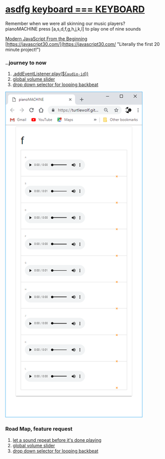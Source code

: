 # [asdfg keyboard === KEYBOARD](https://turtlewolf.github.io/pianoMACHINE/ "pianoMACHINE press [a,s,d,f,g,h,j,k,l] to play one of nine sounds")

Remember when we were all skinning our music players?  
pianoMACHINE press [a,s,d,f,g,h,j,k,l] to play one of nine sounds

[Modern JavaScript From the Beginning](https://www.udemy.com/share/10015YBEcTdV1aQQ==/ "Udemy Development Coach @ Traversy Media .. project inspired after first 33 videos which cover the fundamentals")  
[https://javascript30.com/](https://javascript30.com/ "Literally the first 20 minute project!")

### ..journey to now

1. [.addEventListener.play(${`audio-id`})](https://www.twitch.tv/videos/315409005 "twitch list")
1. [global volume slider](https://www.google.com "Google's Homepage")
1. [drop down selector for looping backbeat](https://www.google.com "Google's Homepage")

![Udemy Development Coach @ Traversy Media](https://github.com/TurtleWolf/pianoMACHINE/blob/master/Capture.PNG "pianoMACHINE")

### Road Map, feature request

1. [let a sound repeat before it's done playing](https://www.google.com "Google's Homepage")
1. [global volume slider](https://github.com/TurtleWolf/pianoMACHINE/issues/2 "Hoping to allow the volume slider to affect all of the audio tags, or really just the ones in this unordered list. There'll be another column soon that needs its own volume adjustment
The Slider is appearing in the console log, but I need to assign it before the sound is plaid")
1. [drop down selector for looping backbeat](https://www.google.com "Google's Homepage")
